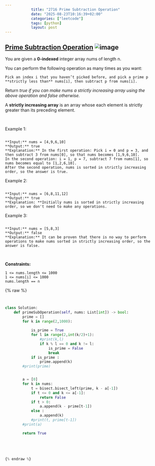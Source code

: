 ```yaml
---
            title: "2716 Prime Subtraction Operation"
            date: "2025-08-23T10:16:39+02:00"
            categories: ["leetcode"]
            tags: [python]
            layout: post
---
```

            
## [Prime Subtraction Operation](https://leetcode.com/problems/prime-subtraction-operation) ![image](https://img.shields.io/badge/Difficulty-Medium-orange)

You are given a **0-indexed** integer array nums of length n.

You can perform the following operation as many times as you want:

	Pick an index i that you haven’t picked before, and pick a prime p **strictly less than** nums[i], then subtract p from nums[i].

Return *true if you can make nums a strictly increasing array using the above operation and false otherwise.*

A **strictly increasing array** is an array whose each element is strictly greater than its preceding element.

 

Example 1:

```

**Input:** nums = [4,9,6,10]
**Output:** true
**Explanation:** In the first operation: Pick i = 0 and p = 3, and then subtract 3 from nums[0], so that nums becomes [1,9,6,10].
In the second operation: i = 1, p = 7, subtract 7 from nums[1], so nums becomes equal to [1,2,6,10].
After the second operation, nums is sorted in strictly increasing order, so the answer is true.
```

Example 2:

```

**Input:** nums = [6,8,11,12]
**Output:** true
**Explanation: **Initially nums is sorted in strictly increasing order, so we don't need to make any operations.
```

Example 3:

```

**Input:** nums = [5,8,3]
**Output:** false
**Explanation:** It can be proven that there is no way to perform operations to make nums sorted in strictly increasing order, so the answer is false.
```

 

**Constraints:**

	1 <= nums.length <= 1000
	1 <= nums[i] <= 1000
	nums.length == n

{% raw %}


```python


class Solution:
    def primeSubOperation(self, nums: List[int]) -> bool:
        prime = []
        for k in range(2,1000):
            
            is_prime = True
            for l in range(2,int(k/2)+1):
                #print(k,l)
                if k % l == 0 and k != l:
                    is_prime = False
                    break
            if is_prime :
                prime.append(k)
        #print(prime)


        a = [0]
        for k in nums:
            t = bisect.bisect_left(prime, k - a[-1])
            if t <= 0 and k <= a[-1]:
                return False
            if t > 0:
                a.append(k - prime[t-1])
            else :
                a.append(k)
            #print(t, prime[t-1])
        #print(a)

        return True





{% endraw %}
```
